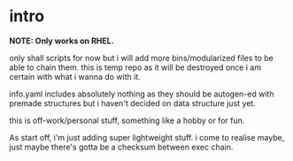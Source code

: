 # intro

__NOTE: Only works on RHEL.__

only shall scripts for now but i will add more bins/modularized files to be able to chain them. 
this is temp repo as it will be destroyed once i am certain with what i wanna do with it.  

info.yaml includes absolutely nothing as they should be autogen-ed with premade structures but i haven't decided on data structure just yet. 

this is off-work/personal stuff, something like a hobby or for fun. 

As start off, i'm just adding super lightweight stuff.
i come to realise maybe, just maybe there's gotta be a checksum between exec chain. 
